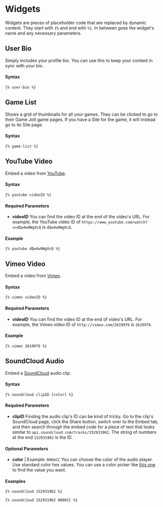 # Widgets

Widgets are pieces of placeholder code that are replaced by dynamic content. They start with `{%` and end with `%}`. In between goes the widget's name and any necessary parameters.

## User Bio

Simply includes your profile bio. You can use this to keep your content in sync with your bio.

#### Syntax

```
{% user-bio %}
```

## Game List

Shows a grid of thumbnails for all your games. They can be clicked to go to their Game Jolt game pages. If you have a Site for the game, it will instead go to its Site page.

#### Syntax

```
{% game-list %}
```

## YouTube Video

Embed a video from [YouTube](https://youtube.com).

#### Syntax

```
{% youtube videoID %}
```

#### Required Parameters

- **videoID**
  You can find the video ID at the end of the video's URL. For example, the YouTube video ID of `https://www.youtube.com/watch?v=dQw4w9WgXcQ` is `dQw4w9WgXcQ`.

#### Example

```
{% youtube dQw4w9WgXcQ %}
```

## Vimeo Video

Embed a video from [Vimeo](https://vimeo.com).

#### Syntax

```
{% vimeo videoID %}
```

#### Required Parameters

- **videoID**
  You can find the video ID at the end of video's URL. For example, the Vimeo video ID of `http://vimeo.com/2619976` is `2619976`.

#### Example

```
{% vimeo 2619976 %}
```

## SoundCloud Audio

Embed a [SoundCloud](http://soundcloud.com) audio clip.

#### Syntax

```
{% soundcloud clipID [color] %}
```

#### Required Parameters

- **clipID**
  Finding the audio clip's ID can be kind of tricky. Go to the clip's SoundCloud page, click the Share button, switch over to the Embed tab, and then search through the embed code for a piece of text that looks similar to `api.soundcloud.com/tracks/152931962`. The string of numbers at the end `152931962` is the ID.

#### Optional Parameters

- **color** | Example: `0066CC`
  You can choose the color of the audio player. Use standard color hex values. You can use a color picker like [this one](http://www.rapidtables.com/web/color/color-picker.htm) to find the value you want.

#### Examples

```
{% soundcloud 152931962 %}
```

```
{% soundcloud 152931962 0066CC %}
```
